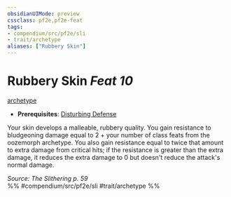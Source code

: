 ```yaml
---
obsidianUIMode: preview
cssclass: pf2e,pf2e-feat
tags:
- compendium/src/pf2e/sli
- trait/archetype
aliases: ["Rubbery Skin"]
---
```

# Rubbery Skin  *Feat 10*  
[archetype](archetype.md "Archetype Feat Trait")  

- **Prerequisites**: [Disturbing Defense](disturbing-defense-sli.md)

Your skin develops a malleable, rubbery quality. You gain resistance to bludgeoning damage equal to 2 + your number of class feats from the oozemorph archetype. You also gain resistance equal to twice that amount to extra damage from critical hits; if the resistance is greater than the extra damage, it reduces the extra damage to 0 but doesn't reduce the attack's normal damage.

*Source: The Slithering p. 59*  
%% #compendium/src/pf2e/sli #trait/archetype %%